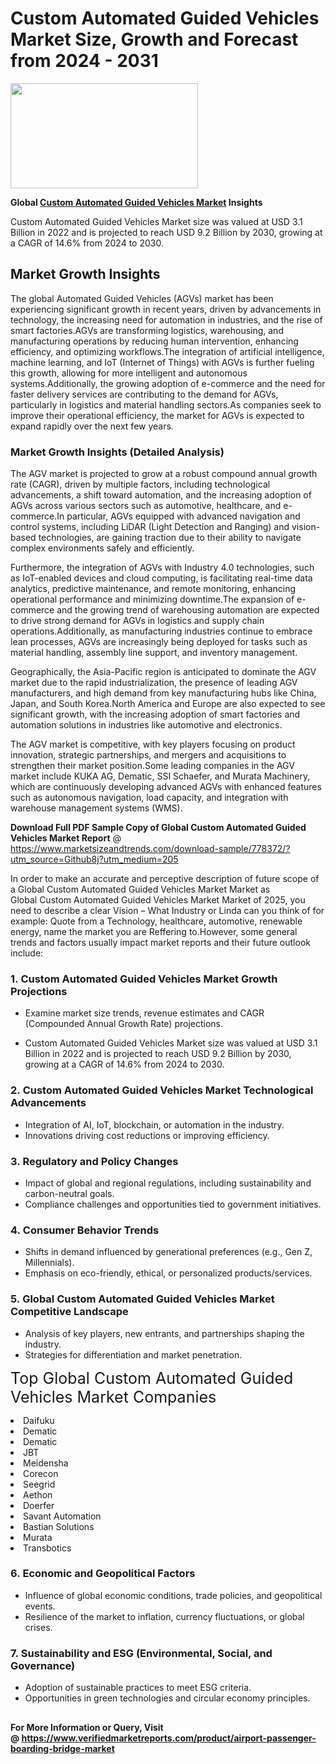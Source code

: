 <H1>Custom Automated Guided Vehicles Market Size, Growth and Forecast from 2024 - 2031</H1><img class="aligncenter size-medium wp-image-584254" src="https://thirdeyenews.in/wp-content/uploads/2024/09/Global-Market-Research-300x168.jpeg" alt="" width="300" height="168" /><p><strong>Global&nbsp;<a href="https://www.marketsizeandtrends.com/download-sample/778372/?utm_source=Github8j?utm_medium=205">Custom Automated Guided Vehicles Market</a> Insights</strong></p><p>Custom Automated Guided Vehicles Market size was valued at USD 3.1 Billion in 2022 and is projected to reach USD 9.2 Billion by 2030, growing at a CAGR of 14.6% from 2024 to 2030.</p><p><h2>Market Growth Insights</h2> <p>The global Automated Guided Vehicles (AGVs) market has been experiencing significant growth in recent years, driven by advancements in technology, the increasing need for automation in industries, and the rise of smart factories.AGVs are transforming logistics, warehousing, and manufacturing operations by reducing human intervention, enhancing efficiency, and optimizing workflows.The integration of artificial intelligence, machine learning, and IoT (Internet of Things) with AGVs is further fueling this growth, allowing for more intelligent and autonomous systems.Additionally, the growing adoption of e-commerce and the need for faster delivery services are contributing to the demand for AGVs, particularly in logistics and material handling sectors.As companies seek to improve their operational efficiency, the market for AGVs is expected to expand rapidly over the next few years.</p> <h3>Market Growth Insights (Detailed Analysis)</h3> <p>The AGV market is projected to grow at a robust compound annual growth rate (CAGR), driven by multiple factors, including technological advancements, a shift toward automation, and the increasing adoption of AGVs across various sectors such as automotive, healthcare, and e-commerce.In particular, AGVs equipped with advanced navigation and control systems, including LiDAR (Light Detection and Ranging) and vision-based technologies, are gaining traction due to their ability to navigate complex environments safely and efficiently.</p> <p>Furthermore, the integration of AGVs with Industry 4.0 technologies, such as IoT-enabled devices and cloud computing, is facilitating real-time data analytics, predictive maintenance, and remote monitoring, enhancing operational performance and minimizing downtime.The expansion of e-commerce and the growing trend of warehousing automation are expected to drive strong demand for AGVs in logistics and supply chain operations.Additionally, as manufacturing industries continue to embrace lean processes, AGVs are increasingly being deployed for tasks such as material handling, assembly line support, and inventory management.</p> <p>Geographically, the Asia-Pacific region is anticipated to dominate the AGV market due to the rapid industrialization, the presence of leading AGV manufacturers, and high demand from key manufacturing hubs like China, Japan, and South Korea.North America and Europe are also expected to see significant growth, with the increasing adoption of smart factories and automation solutions in industries like automotive and electronics.</p> <p>The AGV market is competitive, with key players focusing on product innovation, strategic partnerships, and mergers and acquisitions to strengthen their market position.Some leading companies in the AGV market include KUKA AG, Dematic, SSI Schaefer, and Murata Machinery, which are continuously developing advanced AGVs with enhanced features such as autonomous navigation, load capacity, and integration with warehouse management systems (WMS).</p> <p><span class=""><strong>Download Full PDF Sample Copy of Global Custom Automated Guided Vehicles Market Report</strong> @ <a href="https://www.marketsizeandtrends.com/download-sample/778372/?utm_source=Github8j?utm_medium=205" target="_blank">https://www.marketsizeandtrends.com/download-sample/778372/?utm_source=Github8j?utm_medium=205</a></span></p><p>In order to make an accurate and perceptive description of future scope of a Global&nbsp;Custom Automated Guided Vehicles Market Market as Global&nbsp;Custom Automated Guided Vehicles Market Market of 2025, you need to describe a clear Vision &ndash; What Industry or Linda can you think of for example: Quote from a Technology, healthcare, automotive, renewable energy, name the market you are Reffering to.However, some general trends and factors usually impact market reports and their future outlook include:</p><h3>1.&nbsp;<strong>Custom Automated Guided Vehicles Market Growth Projections</strong></h3><ul><li>Examine market size trends, revenue estimates and CAGR (Compounded Annual Growth Rate) projections.</li><li><p>Custom Automated Guided Vehicles Market size was valued at USD 3.1 Billion in 2022 and is projected to reach USD 9.2 Billion by 2030, growing at a CAGR of 14.6% from 2024 to 2030.</p></li></ul><h3>2.&nbsp;<strong>Custom Automated Guided Vehicles Market Technological Advancements</strong></h3><ul><li>Integration of AI, IoT, blockchain, or automation in the industry.</li><li>Innovations driving cost reductions or improving efficiency.</li></ul><h3>3.&nbsp;<strong>Regulatory and Policy Changes</strong></h3><ul><li>Impact of global and regional regulations, including sustainability and carbon-neutral goals.</li><li>Compliance challenges and opportunities tied to government initiatives.</li></ul><h3>4.&nbsp;<strong>Consumer Behavior Trends</strong></h3><ul><li>Shifts in demand influenced by generational preferences (e.g., Gen Z, Millennials).</li><li>Emphasis on eco-friendly, ethical, or personalized products/services.</li></ul><h3>5.&nbsp;<strong>Global Custom Automated Guided Vehicles Market Competitive Landscape</strong></h3><ul><li>Analysis of key players, new entrants, and partnerships shaping the industry.</li><li>Strategies for differentiation and market penetration.</li></ul><p data-pm-slice="1 1 []"><span style="color: inherit; font-family: inherit; font-size: 25px;">Top Global Custom Automated Guided Vehicles Market Companies</span></p><div class="" data-test-id=""><p><li>Daifuku</li><li> Dematic</li><li> Dematic</li><li> JBT</li><li> Meidensha</li><li> Corecon</li><li> Seegrid</li><li> Aethon</li><li> Doerfer</li><li> Savant Automation</li><li> Bastian Solutions</li><li> Murata</li><li> Transbotics</li></p></div><h3>6.&nbsp;<strong>Economic and Geopolitical Factors</strong></h3><ul><li>Influence of global economic conditions, trade policies, and geopolitical events.</li><li>Resilience of the market to inflation, currency fluctuations, or global crises.</li></ul><h3>7.&nbsp;<strong>Sustainability and ESG (Environmental, Social, and Governance)</strong></h3><ul><li>Adoption of sustainable practices to meet ESG criteria.</li><li>Opportunities in green technologies and circular economy principles.</li></ul><h2><strong style="font-size: 14px;">For More Information or Query, Visit @&nbsp;</strong><a style="background-color: #ffffff; font-size: 14px;" href="https://www.marketsizeandtrends.com/report/custom-automated-guided-vehicles-market/" target="_blank">https://www.verifiedmarketreports.com/product/airport-passenger-boarding-bridge-market</a></h2>